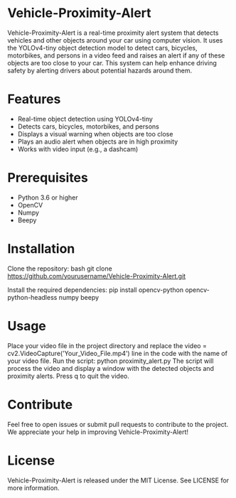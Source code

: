 # Vehicle-Proximity-Alert

Vehicle-Proximity-Alert is a real-time proximity alert system that detects vehicles and other objects around your car using computer vision. It uses the YOLOv4-tiny object detection model to detect cars, bicycles, motorbikes, and persons in a video feed and raises an alert if any of these objects are too close to your car. This system can help enhance driving safety by alerting drivers about potential hazards around them.

# Features

- Real-time object detection using YOLOv4-tiny
- Detects cars, bicycles, motorbikes, and persons
- Displays a visual warning when objects are too close
- Plays an audio alert when objects are in high proximity
- Works with video input (e.g., a dashcam)

# Prerequisites

- Python 3.6 or higher
- OpenCV
- Numpy
- Beepy

# Installation

Clone the repository: bash git clone https://github.com/yourusername/Vehicle-Proximity-Alert.git

Install the required dependencies: pip install opencv-python opencv-python-headless numpy beepy

# Usage

Place your video file in the project directory and replace the video = cv2.VideoCapture('Your_Video_File.mp4') line in the code with the name of your video file.
Run the script: python proximity_alert.py
The script will process the video and display a window with the detected objects and proximity alerts.
Press q to quit the video.

# Contribute

Feel free to open issues or submit pull requests to contribute to the project. We appreciate your help in improving Vehicle-Proximity-Alert!

# License

Vehicle-Proximity-Alert is released under the MIT License. See LICENSE for more information.
